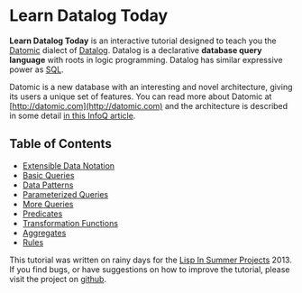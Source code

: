 # Learn Datalog Today

**Learn Datalog Today** is an interactive tutorial designed to teach you the [Datomic](http://datomic.com) dialect of [Datalog](http://en.wikipedia.org/wiki/Datalog). Datalog is a declarative **database query language** with roots in logic programming. Datalog has similar expressive power as [SQL](http://en.wikipedia.org/wiki/Sql).

Datomic is a new database with an interesting and novel architecture, giving its users a unique set of features. You can read more about Datomic at [http://datomic.com](http://datomic.com) and the architecture is described in some detail [in this InfoQ article](http://www.infoq.com/articles/Architecture-Datomic).

## Table of Contents

* [Extensible Data Notation](/chapter/0)
* [Basic Queries](/chapter/1)
* [Data Patterns](/chapter/2)
* [Parameterized Queries](/chapter/3)
* [More Queries](/chapter/4)
* [Predicates](/chapter/5)
* [Transformation Functions](/chapter/6)
* [Aggregates](/chapter/7)
* [Rules](/chapter/8)

This tutorial was written on rainy days for the [Lisp In Summer Projects](http://lispinsummerprojects.org/‎) 2013. If you find bugs, or have suggestions on how to improve the tutorial, please visit the project on [github](https://github.com/jonase/learndatalogtoday).
